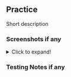 ## Practice


Short description

### Screenshots if any 

<details>
<summary>Click to expand!</summary>

DRAG_SCREENSHOT_HERE_BLANK_LINE_REQUIRED_ABOVE
</details>

### Testing Notes if any

